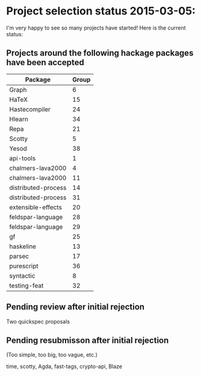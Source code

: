 # Project selection status 2015-03-05:

I'm very happy to see so many projects have started! Here is the current status:

## Projects around the following hackage packages have been accepted

| Package             | Group | 
| ------------------- | ----- | 
| Graph               |     6 |
| HaTeX               |    15 |
| Haste­compiler      |    24 |
| Hlearn              |    34 |
| Repa                |    21 |
| Scotty              |     5 |
| Yesod               |    38 |
| api-tools           |     1 |
| chalmers-lava2000   |     4 |
| chalmers-lava2000   |    11 |
| distributed-process |    14 |
| distributed-process |    31 |
| extensible-effects  |    20 |
| feldspar-language   |    28 |
| feldspar-language   |    29 |
| gf                  |    25 |
| haskeline           |    13 |
| parsec              |    17 |
| purescript          |    36 |
| syntactic           |     8 |
| testing-feat        |    32 |

## Pending review after initial rejection

Two quickspec proposals

## Pending resubmisson after initial rejection

(Too simple, too big, too vague, etc.)

time, scotty, Agda, fast-tags, crypto-api, Blaze
